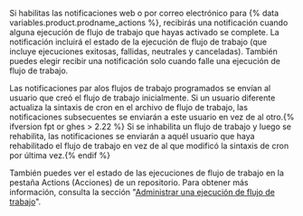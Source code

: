 Si habilitas las notificaciones web o por correo electrónico para {% data variables.product.prodname_actions %}, recibirás una notificación cuando alguna ejecución de flujo de trabajo que hayas activado se complete. La notificación incluirá el estado de la ejecución de flujo de trabajo (que incluye ejecuciones exitosas, fallidas, neutrales y canceladas). También puedes elegir recibir una notificación solo cuando falle una ejecución de flujo de trabajo.

Las notificaciones par alos flujos de trabajo programados se envían al usuario que creó el flujo de trabajo inicialmente. Si un usuario diferente actualiza la sintaxis de cron en el archivo de flujo de trabajo, las notificaciones subsecuentes se enviarán a este usuario en vez de al otro.{% ifversion fpt or ghes > 2.22 %} Si se inhabilita un flujo de trabajo y luego se rehabilita, las notificaciones se enviarán a aquél usuario que haya rehabilitado el flujo de trabajo en vez de al que modificó la sintaxis de cron por última vez.{% endif %}

También puedes ver el estado de las ejecuciones de flujo de trabajo en la pestaña Actions (Acciones) de un repositorio. Para obtener más información, consulta la sección "[Administrar una ejecución de flujo de trabajo](/actions/automating-your-workflow-with-github-actions/managing-a-workflow-run)".
